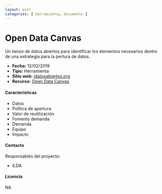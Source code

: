 ```yaml
---
layout: post
categories: [ herramienta, documento ]
---
```


# Open Data Canvas

Un lienzo de datos abiertos para identificar los elementos necesarios dentro de una estrategia para la pertura de datos.

- **Fecha:** 12/02/2019
- **Tipo:** Herramienta
- **Sitio web:** [idatosabiertos.org](https://idatosabiertos.org/en/)
- **Recurso:** [Open Data Canvas](https://idatosabiertos.org/en/publicaciones/opendatacanvas/)

#### Características

* Datos
* Política de apertura
* Valor de reutilización
* Fomento demanda
* Demanda
* Equipo
* Impacto

#### Contacto

Responsables del proyecto:

- ILDA

#### Licencia

NA